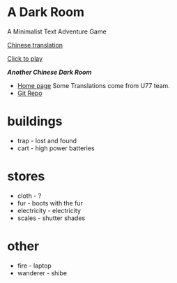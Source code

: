 A Dark Room
=========

A Minimalist Text Adventure Game

[Chinese translation](https://github.com/Tedko/CHN-Ver-of-ADarkRoom)

[Click to play](http://adarkroom.doublespeakgames.com/)


***Another Chinese Dark Room***
- [Home page](http://dreamz.cn/a-dark-room/index.html?lang=cn)  Some Translations come from U77 team.
- [Git Repo](http://github.com/lilj/adarkroom)


buildings
==
- trap - lost and found
- cart - high power batteries 

stores
==
- cloth - ?
- fur - boots with the fur
- electricity - electricity
- scales - shutter shades

other
==
- fire - laptop
- wanderer - shibe
